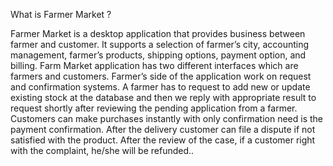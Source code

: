 
What is Farmer Market ? 

Farmer Market is a desktop application that provides business between farmer and customer. It supports a selection of farmer’s city, accounting management, farmer’s products, shipping
options, payment option, and billing. Farm Market application has two different interfaces which are farmers and customers. Farmer’s side of the application work on request and confirmation
systems. A farmer has to request to add new or update existing stock at the database and then
we reply with appropriate result to request shortly after reviewing the pending application from a farmer. Customers can make purchases instantly with only confirmation need is the payment confirmation. After the delivery customer can file a dispute if not satisfied with the product. After the review of the case, if a customer right with the complaint, he/she will be refunded.. 
